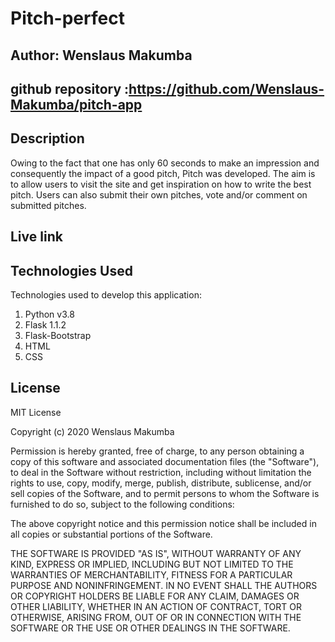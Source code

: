 # Pitch-perfect

## Author: Wenslaus Makumba
## github repository :https://github.com/Wenslaus-Makumba/pitch-app

## Description
Owing to the fact that one has only 60 seconds to make an impression and consequently the impact of a good pitch, Pitch was developed. The aim is to allow users to visit the site and get inspiration on how to write the best pitch. Users can also submit their own pitches, vote and/or comment on submitted pitches.


## Live link


## Technologies Used
Technologies used to develop this application:

1. Python v3.8
2. Flask 1.1.2
3. Flask-Bootstrap
4. HTML 
5. CSS

## License

MIT License

Copyright (c) 2020 Wenslaus Makumba

Permission is hereby granted, free of charge, to any person obtaining a copy of this software and associated documentation files (the "Software"), to deal in the Software without restriction, including without limitation the rights to use, copy, modify, merge, publish, distribute, sublicense, and/or sell copies of the Software, and to permit persons to whom the Software is furnished to do so, subject to the following conditions:

The above copyright notice and this permission notice shall be included in all copies or substantial portions of the Software.

THE SOFTWARE IS PROVIDED "AS IS", WITHOUT WARRANTY OF ANY KIND, EXPRESS OR IMPLIED, INCLUDING BUT NOT LIMITED TO THE WARRANTIES OF MERCHANTABILITY, FITNESS FOR A PARTICULAR PURPOSE AND NONINFRINGEMENT. IN NO EVENT SHALL THE AUTHORS OR COPYRIGHT HOLDERS BE LIABLE FOR ANY CLAIM, DAMAGES OR OTHER LIABILITY, WHETHER IN AN ACTION OF CONTRACT, TORT OR OTHERWISE, ARISING FROM, OUT OF OR IN CONNECTION WITH THE SOFTWARE OR THE USE OR OTHER DEALINGS IN THE SOFTWARE.

